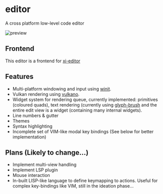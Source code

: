 # editor
A cross platform low-level code editor

![preview](https://i.imgur.com/4N6zNcF.png)

## Frontend
This editor is a frontend for [xi-editor](https://github.com/xi-editor/xi-editor)

## Features
- Multi-platform windowing and input using [winit](https://github.com/rust-windowing/winit-rs).
- Vulkan rendering using [vulkano](https://github.com/vulkano-rs/vulkano).
- Widget system for rendering queue, currently implemented: primitives (coloured quads), text rendering (currently using [glyph-brush](https://github.com/alexheretic/glyph-brush) and the entire edit view is a widget (containing many internal widgets).
- Line numbers & gutter
- Themes
- Syntax highlighting
- Incomplete set of VIM-like modal key bindings (See below for better implementation)

## Plans (Likely to change...)
- Implement multi-view handling
- Implement LSP plugin
- Mouse interaction
- In-built LISP-like language to define keymapping to actions. Useful for complex key-bindings like VIM, still in the ideation phase...
